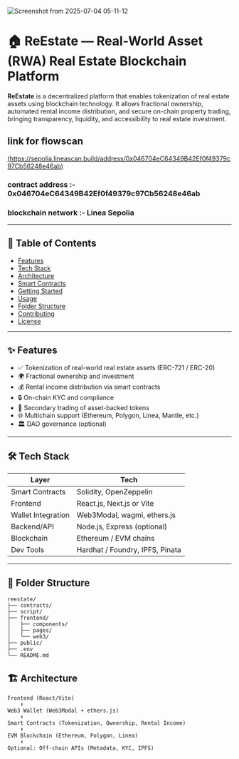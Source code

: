 ![Screenshot from 2025-07-04 05-11-12](https://github.com/user-attachments/assets/5269361b-362e-45fc-a152-755a736612af)

# 🏠 ReEstate — Real-World Asset (RWA) Real Estate Blockchain Platform

**ReEstate** is a decentralized platform that enables tokenization of real estate assets using blockchain technology. It allows fractional ownership, automated rental income distribution, and secure on-chain property trading, bringing transparency, liquidity, and accessibility to real estate investment.

## link for flowscan

 [(https://sepolia.lineascan.build/address/0x046704eC64349B42Ef0f49379c97Cb56248e46ab)](https://sepolia.lineascan.build/address/0x046704eC64349B42Ef0f49379c97Cb56248e46ab)

### contract address :- 0x046704eC64349B42Ef0f49379c97Cb56248e46ab

### blockchain network :- Linea Sepolia

---

## 📌 Table of Contents

- [Features](#-features)
- [Tech Stack](#-tech-stack)
- [Architecture](#-architecture)
- [Smart Contracts](#-smart-contracts)
- [Getting Started](#-getting-started)
- [Usage](#-usage)
- [Folder Structure](#-folder-structure)
- [Contributing](#-contributing)
- [License](#-license)

---

## ✨ Features

- ✅ Tokenization of real-world real estate assets (ERC-721 / ERC-20)
- 🌍 Fractional ownership and investment
- 💰 Rental income distribution via smart contracts
- 🔒 On-chain KYC and compliance
- 🔄 Secondary trading of asset-backed tokens
- 🌐 Multichain support (Ethereum, Polygon, Linea, Mantle, etc.)
- 🏛 DAO governance (optional)

---

## 🛠 Tech Stack

| Layer | Tech |
|------|------|
| Smart Contracts | Solidity, OpenZeppelin |
| Frontend | React.js, Next.js or Vite |
| Wallet Integration | Web3Modal, wagmi, ethers.js |
| Backend/API | Node.js, Express (optional) |
| Blockchain | Ethereum / EVM chains |
| Dev Tools | Hardhat / Foundry, IPFS, Pinata |

---

## 📁 Folder Structure
```
reestate/
├── contracts/            
├── script/               
├── frontend/             
│   ├── components/
│   ├── pages/
│   └── web3/             
├── public/               
├── .env                 
└── README.md   

```

## 🏗 Architecture

```text
Frontend (React/Vite)
    ⬇
Web3 Wallet (Web3Modal + ethers.js)
    ⬇
Smart Contracts (Tokenization, Ownership, Rental Income)
    ⬇
EVM Blockchain (Ethereum, Polygon, Linea)
    ⬇
Optional: Off-chain APIs (Metadata, KYC, IPFS)
